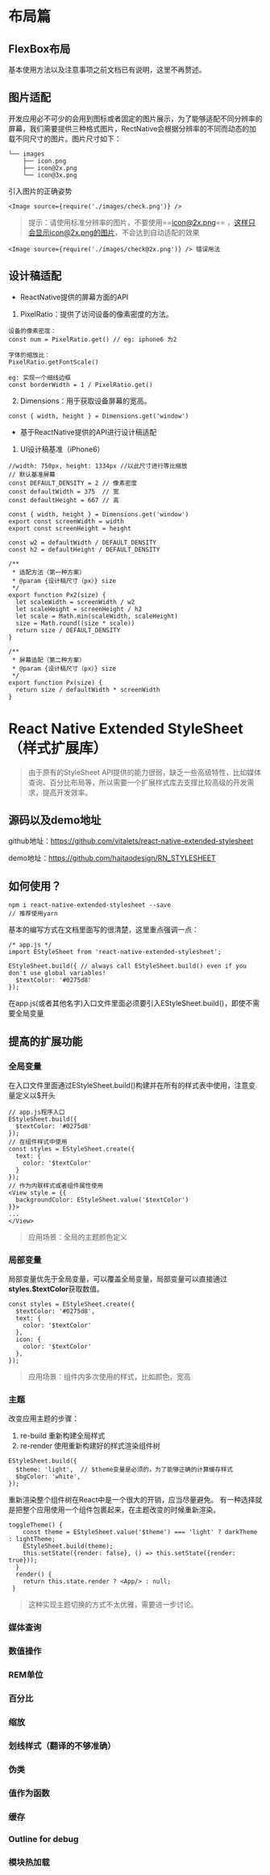 # 布局篇
##  FlexBox布局
基本使用方法以及注意事项之前文档已有说明，这里不再赘述。
## 图片适配
开发应用必不可少的会用到图标或者固定的图片展示，为了能够适配不同分辨率的屏幕，我们需要提供三种格式图片，RectNative会根据分辨率的不同而动态的加载不同尺寸的图片。图片尺寸如下：

```
└── images
    ├── icon.png
    ├── icon@2x.png
    └── icon@3x.png
```
引入图片的正确姿势

```
<Image source={require('./images/check.png')} />
```
> 提示：请使用标准分辨率的图片，不要使用==icon@2x.png== ，这样只会显示icon@2x.png的图片，不会达到自动适配的效果
```
<Image source={require('./images/check@2x.png')} /> 错误用法
```
## 设计稿适配
- ReactNative提供的屏幕方面的API
1. PixelRatio：提供了访问设备的像素密度的方法。

```
设备的像素密度：
const num = PixelRatio.get() // eg: iphone6 为2

字体的缩放比：
PixelRatio.getFontScale()

eg: 实现一个细线边框
const borderWidth = 1 / PixelRatio.get()  
```

2. Dimensions：用于获取设备屏幕的宽高。

```
const { width, height } = Dimensions.get('window')
```
- 基于ReactNative提供的API进行设计稿适配
1. UI设计稿基准（iPhone6）

```
//width: 750px, height: 1334px //以此尺寸进行等比缩放
// 默认基准屏幕
const DEFAULT_DENSITY = 2 // 像素密度
const defaultWidth = 375  // 宽
const defaultHeight = 667 // 高

const { width, height } = Dimensions.get('window')
export const screenWidth = width
export const screenHeight = height

const w2 = defaultWidth / DEFAULT_DENSITY
const h2 = defaultHeight / DEFAULT_DENSITY

/**
 * 适配方法（第一种方案）
 * @param {设计稿尺寸（px）} size 
 */
export function Px2(size) {
  let scaleWidth = screenWidth / w2
  let scaleHeight = screenHeight / h2
  let scale = Math.min(scaleWidth, scaleHeight)
  size = Math.round((size * scale))
  return size / DEFAULT_DENSITY
}

/**
 * 屏幕适配（第二种方案）
 * @param {设计稿尺寸（px）} size 
 */
export function Px(size) {
  return size / defaultWidth * screenWidth
}
```

# React Native Extended StyleSheet（样式扩展库）

> 由于原有的StyleSheet API提供的能力很弱，缺乏一些高级特性，比如媒体查询、百分比布局等，所以需要一个扩展样式库去支撑比较高级的开发需求，提高开发效率。

## 源码以及demo地址
github地址：https://github.com/vitalets/react-native-extended-stylesheet

demo地址：https://github.com/haitaodesign/RN_STYLESHEET

## 如何使用？


```
npm i react-native-extended-stylesheet --save
// 推荐使用yarn
```
基本的编写方式在文档里面写的很清楚，这里重点强调一点：

```
/* app.js */
import EStyleSheet from 'react-native-extended-stylesheet';

EStyleSheet.build({ // always call EStyleSheet.build() even if you don't use global variables!
  $textColor: '#0275d8'
});
```
在app.js(或者其他名字)入口文件里面必须要引入EStyleSheet.build()，即使不需要全局变量
## 提高的扩展功能
### 全局变量
在入口文件里面通过EStyleSheet.build()构建并在所有的样式表中使用，注意变量定义以$开头

```
// app.js程序入口
EStyleSheet.build({
  $textColor: '#0275d8'
});
// 在组件样式中使用
const styles = EStyleSheet.create({
  text: {
    color: '$textColor'
  }
});
// 作为内联样式或者组件属性使用
<View style = {{
  backgroundColor: EStyleSheet.value('$textColor')
}}>
...
</View>
```
> 应用场景：全局的主题颜色定义

### 局部变量
局部变量优先于全局变量，可以覆盖全局变量，局部变量可以直接通过**styles.$textColor**获取数值。

```
const styles = EStyleSheet.create({
  $textColor: '#0275d8',
  text: {
    color: '$textColor'
  },
  icon: {
    color: '$textColor'
  },
});
```
> 应用场景：组件内多次使用的样式，比如颜色，宽高

### 主题
改变应用主题的步骤：
1. re-build 重新构建全局样式
2. re-render 使用重新构建好的样式渲染组件树

```
EStyleSheet.build({
  $theme: 'light',  // $theme变量是必须的，为了能够正确的计算缓存样式
  $bgColor: 'white',
});
```
重新渲染整个组件树在React中是一个很大的开销，应当尽量避免。
有一种选择就是把整个应用使用一个组件包裹起来，在主题改变的时候重新渲染。

```
toggleTheme() {
    const theme = EStyleSheet.value('$theme') === 'light' ? darkTheme : lightTheme;
    EStyleSheet.build(theme);
    this.setState({render: false}, () => this.setState({render: true}));
  }
  render() {
    return this.state.render ? <App/> : null;
 }
```
> 这种实现主题切换的方式不太优雅，需要进一步讨论。


### 媒体查询

### 数值操作
### REM单位
### 百分比
### 缩放
### 划线样式（翻译的不够准确）
### 伪类
### 值作为函数
### 缓存
### Outline for debug
### 模块热加载
